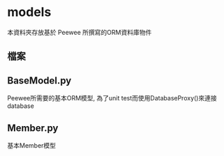 # models

本資料夾存放基於 Peewee 所撰寫的ORM資料庫物件

## 檔案

BaseModel.py
---
Peewee所需要的基本ORM模型, 為了unit test而使用DatabaseProxy()來連接database

Member.py
---
基本Member模型

